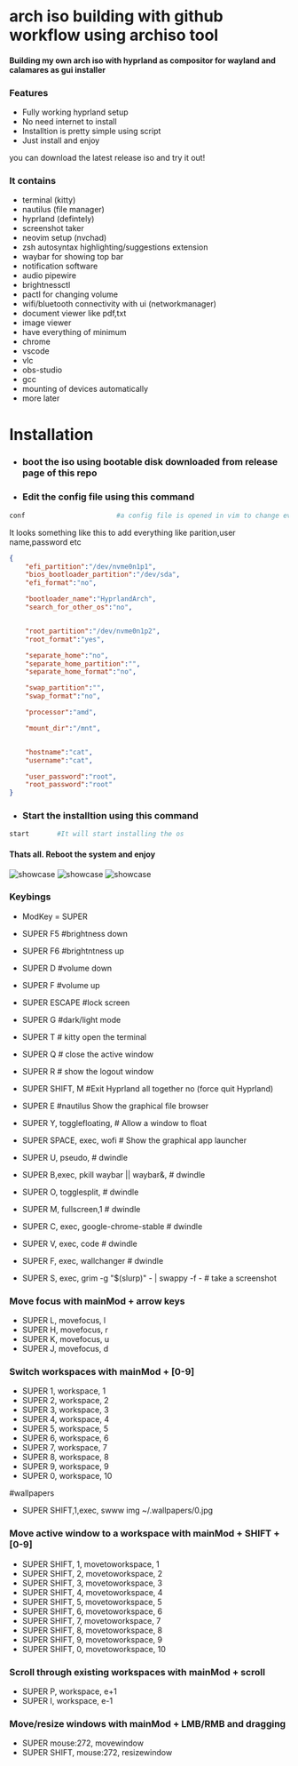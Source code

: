 # arch iso building with github workflow using archiso tool





#### Building my own arch iso with hyprland as compositor for wayland and calamares as gui installer


### Features
- Fully working hyprland setup
- No need internet to install
- Installtion is pretty simple using script
- Just install and enjoy

you can download the latest release iso and try it out!

### It contains
- terminal (kitty)
- nautilus (file manager)
- hyprland (defintely)
- screenshot taker
- neovim setup (nvchad)
- zsh autosyntax highlighting/suggestions extension
- waybar for showing top bar
- notification software
- audio pipewire
- brightnessctl
- pactl for changing volume
- wifi/bluetooth connectivity with ui (networkmanager)
- document viewer like pdf,txt
- image viewer
- have everything of minimum
- chrome 
- vscode 
- vlc
- obs-studio
- gcc
- mounting of devices automatically
- more later


# Installation
-   ### boot the iso using bootable disk downloaded from release page of this repo

-   ### Edit the config file using this command
```bash
conf                       #a config file is opened in vim to change everything
```

It looks something like this to add everything like parition,user name,password etc

```json
{
    "efi_partition":"/dev/nvme0n1p1",
    "bios_bootloader_partition":"/dev/sda",
    "efi_format":"no",

    "bootloader_name":"HyprlandArch",
    "search_for_other_os":"no",


    "root_partition":"/dev/nvme0n1p2",
    "root_format":"yes",

    "separate_home":"no",
    "separate_home_partition":"",
    "separate_home_format":"no",

    "swap_partition":"",
    "swap_format":"no",

    "processor":"amd",

    "mount_dir":"/mnt",


    "hostname":"cat",
    "username":"cat",

    "user_password":"root",
    "root_password":"root"
}


```

-   ### Start the installtion using this command

```bash
start       #It will start installing the os
```
#### Thats all. Reboot the system and enjoy
![showcase](wastes/show.png)
![showcase](wastes/show2.png)
![showcase](wastes/show3.png)




### Keybings


- ModKey = SUPER


- SUPER F5  #brightness down
- SUPER F6   #brightntness up
- SUPER D #volume down
- SUPER F #volume up
- SUPER ESCAPE #lock screen
- SUPER G  #dark/light mode
- SUPER T # kitty open the terminal
- SUPER Q  # close the active window
- SUPER R  # show the logout window
- SUPER SHIFT, M  #Exit Hyprland all together no (force quit Hyprland)
- SUPER E  #nautilus Show the graphical file browser
- SUPER Y, togglefloating, # Allow a window to float
- SUPER SPACE, exec, wofi # Show the graphical app launcher
- SUPER U, pseudo, # dwindle
- SUPER B,exec, pkill waybar || waybar&, # dwindle
- SUPER O, togglesplit, # dwindle
- SUPER M, fullscreen,1 # dwindle
- SUPER C, exec, google-chrome-stable # dwindle
- SUPER V, exec, code  # dwindle
- SUPER F, exec, wallchanger  # dwindle
- SUPER S, exec, grim -g "$(slurp)" - | swappy -f - # take a screenshot

### Move focus with mainMod + arrow keys
- SUPER L, movefocus, l
- SUPER H, movefocus, r
- SUPER K, movefocus, u
- SUPER J, movefocus, d

### Switch workspaces with mainMod + [0-9]
- SUPER 1, workspace, 1
- SUPER 2, workspace, 2
- SUPER 3, workspace, 3
- SUPER 4, workspace, 4
- SUPER 5, workspace, 5
- SUPER 6, workspace, 6
- SUPER 7, workspace, 7
- SUPER 8, workspace, 8
- SUPER 9, workspace, 9
- SUPER 0, workspace, 10

#wallpapers
- SUPER SHIFT,1,exec, swww img ~/.wallpapers/0.jpg
### Move active window to a workspace with mainMod + SHIFT + [0-9]
- SUPER SHIFT, 1, movetoworkspace, 1
- SUPER SHIFT, 2, movetoworkspace, 2
- SUPER SHIFT, 3, movetoworkspace, 3
- SUPER SHIFT, 4, movetoworkspace, 4
- SUPER SHIFT, 5, movetoworkspace, 5
- SUPER SHIFT, 6, movetoworkspace, 6
- SUPER SHIFT, 7, movetoworkspace, 7
- SUPER SHIFT, 8, movetoworkspace, 8
- SUPER SHIFT, 9, movetoworkspace, 9
- SUPER SHIFT, 0, movetoworkspace, 10

### Scroll through existing workspaces with mainMod + scroll
- SUPER P, workspace, e+1
- SUPER I, workspace, e-1

### Move/resize windows with mainMod + LMB/RMB and dragging
- SUPER mouse:272, movewindow
- SUPER SHIFT, mouse:272, resizewindow



